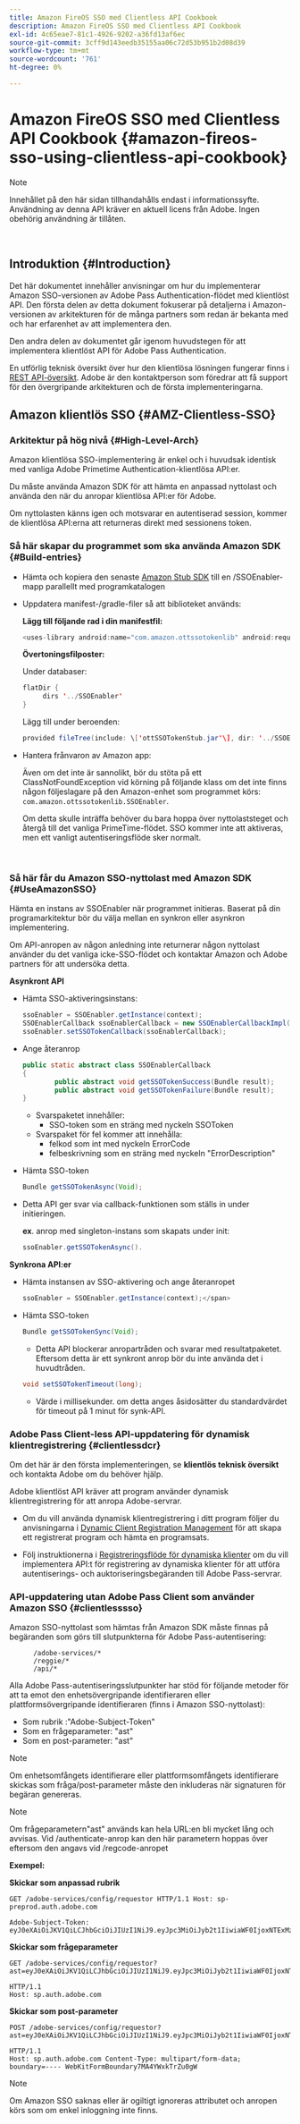 ```yaml
---
title: Amazon FireOS SSO med Clientless API Cookbook
description: Amazon FireOS SSO med Clientless API Cookbook
exl-id: 4c65eae7-81c1-4926-9202-a36fd13af6ec
source-git-commit: 3cff9d143eedb35155aa06c72d53b951b2d08d39
workflow-type: tm+mt
source-wordcount: '761'
ht-degree: 0%

---
```


# Amazon FireOS SSO med Clientless API Cookbook {#amazon-fireos-sso-using-clientless-api-cookbook}

>[!NOTE]
>
>Innehållet på den här sidan tillhandahålls endast i informationssyfte. Användning av denna API kräver en aktuell licens från Adobe. Ingen obehörig användning är tillåten.

</br>

## Introduktion {#Introduction}

Det här dokumentet innehåller anvisningar om hur du implementerar Amazon SSO-versionen av Adobe Pass Authentication-flödet med klientlöst API. Den första delen av detta dokument fokuserar på detaljerna i Amazon-versionen av arkitekturen för de många partners som redan är bekanta med och har erfarenhet av att implementera den.

Den andra delen av dokumentet går igenom huvudstegen för att implementera klientlöst API för Adobe Pass Authentication.

En utförlig teknisk översikt över hur den klientlösa lösningen fungerar finns i [REST API-översikt](/help/authentication/rest-api-overview.md). Adobe är den kontaktperson som föredrar att få support för den övergripande arkitekturen och de första implementeringarna.

## Amazon klientlös SSO {#AMZ-Clientless-SSO}

### Arkitektur på hög nivå {#High-Level-Arch}

Amazon klientlösa SSO-implementering är enkel och i huvudsak identisk med vanliga Adobe Primetime Authentication-klientlösa API:er.

Du måste använda Amazon SDK för att hämta en anpassad nyttolast och använda den när du anropar klientlösa API:er för Adobe.

Om nyttolasten känns igen och motsvarar en autentiserad session, kommer de klientlösa API:erna att returneras direkt med sessionens token.

### Så här skapar du programmet som ska använda Amazon SDK {#Build-entries}

* Hämta och kopiera den senaste [Amazon Stub SDK](https://tve.zendesk.com/hc/en-us/article_attachments/360064368131/ottSSOTokenLib_v1.jar) till en /SSOEnabler-mapp parallellt med programkatalogen
* Uppdatera manifest-/gradle-filer så att biblioteket används:

  **Lägg till följande rad i din manifestfil:**

  ```Java
  <uses-library android:name="com.amazon.ottssotokenlib" android:required="false"/\>
  ```

  **Övertoningsfilposter:**

  Under databaser:

  ```java
  flatDir {
       dirs '../SSOEnabler'
  }
  ```

  Lägg till under beroenden:

  ```Java
  provided fileTree(include: \['ottSSOTokenStub.jar'\], dir: '../SSOEnabler')
  ```


* Hantera frånvaron av Amazon app:

  Även om det inte är sannolikt, bör du stöta på ett ClassNotFoundException vid körning på följande klass om det inte finns någon följeslagare på den Amazon-enhet som programmet körs: `com.amazon.ottssotokenlib.SSOEnabler`.

  Om detta skulle inträffa behöver du bara hoppa över nyttolaststeget och återgå till det vanliga PrimeTime-flödet. SSO kommer inte att aktiveras, men ett vanligt autentiseringsflöde sker normalt.

</br>

### Så här får du Amazon SSO-nyttolast med Amazon SDK {#UseAmazonSSO}

Hämta en instans av SSOEnabler när programmet initieras. Baserat på din programarkitektur bör du välja mellan en synkron eller asynkron implementering.

Om API-anropen av någon anledning inte returnerar någon nyttolast använder du det vanliga icke-SSO-flödet och kontaktar Amazon och Adobe partners för att undersöka detta.

**Asynkront API**

* Hämta SSO-aktiveringsinstans:

  ```Java
  ssoEnabler = SSOEnabler.getInstance(context);
  SSOEnablerCallback ssoEnablerCallback = new SSOEnablerCallbackImpl();
  ssoEnabler.setSSOTokenCallback(ssoEnablerCallback);
  ```


* Ange återanrop

  ```java
  public static abstract class SSOEnablerCallback
  {
          public abstract void getSSOTokenSuccess(Bundle result);
          public abstract void getSSOTokenFailure(Bundle result);
  }
  ```

   * Svarspaketet innehåller:
      * SSO-token som en sträng med nyckeln SSOToken
   * Svarspaket för fel kommer att innehålla:
      * felkod som int med nyckeln ErrorCode
      * felbeskrivning som en sträng med nyckeln &quot;ErrorDescription&quot;


* Hämta SSO-token

  ```JAVA
  Bundle getSSOTokenAsync(Void);
  ```

* Detta API ger svar via callback-funktionen som ställs in under initieringen.

  **ex**. anrop med singleton-instans som skapats under init:

  ```JAVA
  ssoEnabler.getSSOTokenAsync().
  ```


**Synkrona API:er**

* Hämta instansen av SSO-aktivering och ange återanropet

  ```JAVA
  ssoEnabler = SSOEnabler.getInstance(context);</span>
  ```

* Hämta SSO-token

  ```JAVA
  Bundle getSSOTokenSync(Void);
  ```

   * Detta API blockerar anropartråden och svarar med resultatpaketet. Eftersom detta är ett synkront anrop bör du inte använda det i huvudtråden.

  ```JAVA
  void setSSOTokenTimeout(long);
  ```

   * Värde i millisekunder. om detta anges åsidosätter du standardvärdet för timeout på 1 minut för synk-API.


### Adobe Pass Client-less API-uppdatering för dynamisk klientregistrering {#clientlessdcr}

Om det här är den första implementeringen, se **klientlös teknisk översikt** och kontakta Adobe om du behöver hjälp.

Adobe klientlöst API kräver att program använder dynamisk klientregistrering för att anropa Adobe-servrar.

* Om du vill använda dynamisk klientregistrering i ditt program följer du anvisningarna i [Dynamic Client Registration Management](./dcr-api/dynamic-client-registration-overview.md#dynamic-client-registration-management) för att skapa ett registrerat program och hämta en programsats.

* Följ instruktionerna i [Registreringsflöde för dynamiska klienter](./dcr-api/flows/dynamic-client-registration-flow.md) om du vill implementera API:t för registrering av dynamiska klienter för att utföra autentiserings- och auktoriseringsbegäranden till Adobe Pass-servrar.

### API-uppdatering utan Adobe Pass Client som använder Amazon SSO {#clientlesssso}

Amazon SSO-nyttolast som hämtas från Amazon SDK måste finnas på begäranden som görs till slutpunkterna för Adobe Pass-autentisering:

```
      /adobe-services/*
      /reggie/*
      /api/*
```


Alla Adobe Pass-autentiseringsslutpunkter har stöd för följande metoder för att ta emot den enhetsövergripande identifieraren eller plattformsövergripande identifieraren (finns i Amazon SSO-nyttolast):

* Som rubrik :&quot;Adobe-Subject-Token&quot;
* Som en frågeparameter: &quot;ast&quot;
* Som en post-parameter: &quot;ast&quot;


>[!NOTE]
>
>Om enhetsomfångets identifierare eller plattformsomfångets identifierare skickas som fråga/post-parameter måste den inkluderas när signaturen för begäran genereras.

>[!NOTE]
>
>Om frågeparametern&quot;ast&quot; används kan hela URL:en bli mycket lång och avvisas. Vid /authenticate-anrop kan den här parametern hoppas över eftersom den angavs vid /regcode-anropet

**Exempel:**

**Skickar som anpassad rubrik**

```HTTPS
GET /adobe-services/config/requestor HTTP/1.1 Host: sp-preprod.auth.adobe.com

Adobe-Subject-Token: eyJ0eXAiOiJKV1QiLCJhbGciOiJIUzI1NiJ9.eyJpc3MiOiJyb2t1IiwiaWF0IjoxNTExMzY4ODAyLCJleHAiOjE1NDI5MDQ4MDIsImF1ZCI6ImFkb2JlIiwic3ViIjoiNWZjYzMwODctYWJmZi00OGU4LWJhZTgtODQzODViZTFkMzQwIiwiZGlkIjoiY2FmZjQ1ZDAtM2NhMy00MDg3LWI2MjMtNjFkZjNhMmNlOWM4In0.JlBFhNhNCJCDXLwBjy5tt3PtPcqbMKEIGZ6sr2NA
```

**Skickar som frågeparameter**

```HTTPS
GET /adobe-services/config/requestor?ast=eyJ0eXAiOiJKV1QiLCJhbGciOiJIUzI1NiJ9.eyJpc3MiOiJyb2t1IiwiaWF0IjoxNTExMzY4ODAyLCJleHAiOjE1NDI5MDQ4MDIsImF1ZCI6ImFkb2JlIiwic3ViIjoiNWZjYzMwODctYWJmZi00OGU4LWJhZTgtODQzODViZTFkMzQwIiwiZGlkIjoiY2FmZjQ1ZDAtM2NhMy00MDg3LWI2MjMtNjFkZjNhMmNlOWM4In0.JlBFhNhNCJCDXLwBjy5tt3PtPcqbMKEIGZ6sr2NA

HTTP/1.1
Host: sp.auth.adobe.com
```


**Skickar som post-parameter**


```HTTPS
POST /adobe-services/config/requestor?ast=eyJ0eXAiOiJKV1QiLCJhbGciOiJIUzI1NiJ9.eyJpc3MiOiJyb2t1IiwiaWF0IjoxNTExMzY4ODAyLCJleHAiOjE1NDI5MDQ4MDIsImF1ZCI6ImFkb2JlIiwic3ViIjoiNWZjYzMwODctYWJmZi00OGU4LWJhZTgtODQzODViZTFkMzQwIiwiZGlkIjoiY2FmZjQ1ZDAtM2NhMy00MDg3LWI2MjMtNjFkZjNhMmNlOWM4In0.Jl\_BFhN\_h\_NCJCDXLwBjy5tt3PtPcqbMKEIGZ6sr2NA

HTTP/1.1
Host: sp.auth.adobe.com Content-Type: multipart/form-data;
boundary=---- WebKitFormBoundary7MA4YWxkTrZu0gW
```

>[!NOTE]
>
>Om Amazon SSO saknas eller är ogiltigt ignoreras attributet och anropen körs som om enkel inloggning inte finns.
